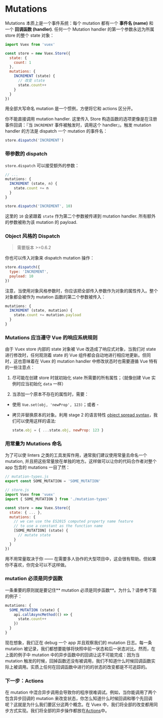 # Mutations

Mutations 本质上是一个事件系统：每个 mutation 都有一个 **事件名 (name)** 和 一个 **回调函数 (handler)**. 任何一个 Mutation handler 的第一个参数永远为所属 store 的整个 state 对象：

``` js
import Vuex from 'vuex'

const store = new Vuex.Store({
  state: {
    count: 1
  },
  mutations: {
    INCREMENT (state) {
      // 改变 state
      state.count++
    }
  }
})
```

用全部大写命名 mutation 是一个惯例，方便将它和 actions 区分开。

你不能直接调用 mutation handler. 这里传入 Store 构造函数的选项更像是在注册事件回调：『当 `INCREMENT` 事件被触发时，调用这个 handler』。触发 mutation handler 的方法是 dispatch 一个 mutation 的事件名：

``` js
store.dispatch('INCREMENT')
```

### 带参数的 dispatch

`store.dispatch` 可以接受额外的参数：

``` js
// ...
mutations: {
  INCREMENT (state, n) {
    state.count += n
  }
}
```
``` js
store.dispatch('INCREMENT', 10)
```

这里的 `10` 会紧跟着 `state` 作为第二个参数被传递到 mutation handler. 所有额外的参数被称为该 mutation 的 payload.

### Object 风格的 Dispatch

> 需要版本 >=0.6.2

你也可以传入对象来 dispatch mutation 操作：

``` js
store.dispatch({
  type: 'INCREMENT',
  payload: 10
})
```

注意，当使用对象风格参数时，你应该把全部传入参数作为对象的属性传入。整个对象都会被作为 mutation 函数的第二个参数被传入：

``` js
mutations: {
  INCREMENT (state, mutation) {
    state.count += mutation.payload
  }
}
```

### Mutations 应当遵守 Vue 的响应系统规则

由于 Vuex store 内部的 state 对象被 Vue 改造成了响应式对象，当我们对 state 进行修改时，任何观测着 state 的 Vue 组件都会自动地进行相应地更新。但同时，这也意味着在 Vuex 的 mutation handler 中修改状态时也需要遵循 Vue 特有的一些注意点：

1. 尽可能在创建 store 时就初始化 state 所需要的所有属性；（就像创建 Vue 实例时应当初始化 `data` 一样）

2. 当添加一个原本不存在的属性时，需要：

  - 使用 `Vue.set(obj, 'newProp', 123)`；或者 -

  - 拷贝并替换原本的对象。利用 stage 2 的语言特性 [object spread syntax](https://github.com/sebmarkbage/ecmascript-rest-spread)，我们可以使用这样的语法:

    ``` js
    state.obj = { ...state.obj, newProp: 123 }
    ```

### 用常量为 Mutations 命名

为了可以使 linters 之类的工具发挥作用，通常我们建议使用常量去命名一个 mutation, 并且把这些常量放在单独的地方。这样做可以让你的代码合作者对整个 app 包含的 mutations 一目了然：

``` js
// mutation-types.js
export const SOME_MUTATION = 'SOME_MUTATION'
```

``` js
// store.js
import Vuex from 'vuex'
import { SOME_MUTATION } from './mutation-types'

const store = new Vuex.Store({
  state: { ... },
  mutations: {
    // we can use the ES2015 computed property name feature
    // to use a constant as the function name
    [SOME_MUTATION] (state) {
      // mutate state
    }
  }
})
```

用不用常量取决于你 —— 在需要多人协作的大型项目中，这会很有帮助。但如果你不喜欢，你完全可以不这样做。

### mutation 必须是同步函数

一条重要的原则就是要记住** mutation 必须是同步函数**。为什么？请参考下面的例子：

``` js
mutations: {
  SOME_MUTATION (state) {
    api.callAsyncMethod(() => {
      state.count++
    })
  }
}
```

现在想象，我们正在 debug 一个 app 并且观察我们的 mutation 日志。每一条 mutation 被记录，我们都想要能够将快照中前一状态和后一状态对比。然而，在上面的例子中 mutation 中的异步函数中的回调让这不可能完成：因为当 mutation 触发的时候，回掉函数还没有被调用，我们不知道什么时候回调函数实际上被调用。实质上任何在回调函数中进行的的状态的改变都是不可追踪的。

### 下一步：Actions

在 mutation 中混合异步调用会导致你的程序很难调试。例如，当你能调用了两个包含异步回调的 mutation 来改变状态，你怎么知道什么时候回调和哪个先回调呢？这就是为什么我们要区分这两个概念。在 Vuex 中，我们将全部的改变都用同步方式实现。我们将全部的异步操作都放在[Actions](actions.md)中。
